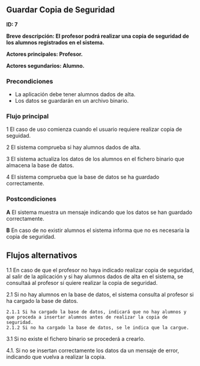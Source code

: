 
## Guardar Copia de Seguridad

**ID: 7**

**Breve descripción: El profesor podrá realizar una copia de seguridad de los alumnos registrados en el sistema.**

**Actores principales: Profesor.**

**Actores segundarios: Alumno.**

### Precondiciones

* La aplicación debe tener alumnos dados de alta.
* Los datos se guardarán en un archivo binario.


### Flujo principal

1 El caso de uso comienza cuando el usuario requiere realizar copia de seguidad.

2 El sistema comprueba si hay alumnos dados de alta.

3 El sistema actualiza los datos de los alumnos en el fichero binario que almacena la base de datos.

4 El sistema comprueba que la base de datos se ha guardado correctamente.


### Postcondiciones

**A** El sistema muestra un mensaje indicando que los datos se han guardado correctamente.

**B** En caso de no existir alumnos el sistema informa que no es necesaria la copia de seguridad.
 
## Flujos alternativos

1.1 En caso de que el profesor no haya indicado realizar copia de seguridad, al salir de la aplicación y si hay alumnos dados de alta en el sistema, se consultaá al profesor si quiere realizar la copia de seguridad.

2.1 Si no hay alumnos en la base de datos, el sistema consulta al profesor si ha cargado la base de datos.

    2.1.1 Si ha cargado la base de datos, indicará que no hay alumnos y que proceda a insertar alumnos antes de realizar la copia de seguridad.
    2.1.2 Si no ha cargado la base de datos, se le indica que la cargue.

3.1 Si no existe el fichero binario se procederá a crearlo.

4.1. Si no se insertan correctamente los datos da un mensaje de error, indicando que vuelva a realizar la copia.
